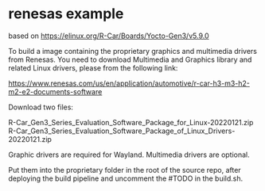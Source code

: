 # renesas example
based on https://elinux.org/R-Car/Boards/Yocto-Gen3/v5.9.0

To build a image containing the proprietary graphics and multimedia drivers from Renesas.
You need to download Multimedia and Graphics library and related Linux drivers, please from the following link:

https://www.renesas.com/us/en/application/automotive/r-car-h3-m3-h2-m2-e2-documents-software

Download two files:

R-Car_Gen3_Series_Evaluation_Software_Package_for_Linux-20220121.zip
R-Car_Gen3_Series_Evaluation_Software_Package_of_Linux_Drivers-20220121.zip


Graphic drivers are required for Wayland. Multimedia drivers are optional.

Put them into the proprietary folder in the root of the source repo, after deploying the build pipeline and uncomment the #TODO in the build.sh.
